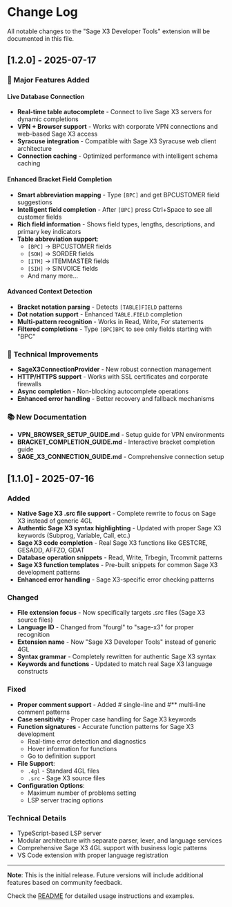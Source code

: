 # Change Log

All notable changes to the "Sage X3 Developer Tools" extension will be documented in this file.

## [1.2.0] - 2025-07-17

### 🚀 Major Features Added

#### **Live Database Connection**
- **Real-time table autocomplete** - Connect to live Sage X3 servers for dynamic completions
- **VPN + Browser support** - Works with corporate VPN connections and web-based Sage X3 access
- **Syracuse integration** - Compatible with Sage X3 Syracuse web client architecture
- **Connection caching** - Optimized performance with intelligent schema caching

#### **Enhanced Bracket Field Completion** 
- **Smart abbreviation mapping** - Type `[BPC]` and get BPCUSTOMER field suggestions
- **Intelligent field completion** - After `[BPC]` press Ctrl+Space to see all customer fields
- **Rich field information** - Shows field types, lengths, descriptions, and primary key indicators
- **Table abbreviation support**:
  - `[BPC]` → BPCUSTOMER fields
  - `[SOH]` → SORDER fields  
  - `[ITM]` → ITEMMASTER fields
  - `[SIH]` → SINVOICE fields
  - And many more...

#### **Advanced Context Detection**
- **Bracket notation parsing** - Detects `[TABLE]FIELD` patterns
- **Dot notation support** - Enhanced `TABLE.FIELD` completion
- **Multi-pattern recognition** - Works in Read, Write, For statements
- **Filtered completions** - Type `[BPC]BPC` to see only fields starting with "BPC"

### 🔧 Technical Improvements
- **SageX3ConnectionProvider** - New robust connection management
- **HTTP/HTTPS support** - Works with SSL certificates and corporate firewalls
- **Async completion** - Non-blocking autocomplete operations
- **Enhanced error handling** - Better recovery and fallback mechanisms

### 📚 New Documentation
- **VPN_BROWSER_SETUP_GUIDE.md** - Setup guide for VPN environments
- **BRACKET_COMPLETION_GUIDE.md** - Interactive bracket completion guide
- **SAGE_X3_CONNECTION_GUIDE.md** - Comprehensive connection setup

## [1.1.0] - 2025-07-16

### Added
- **Native Sage X3 .src file support** - Complete rewrite to focus on Sage X3 instead of generic 4GL
- **Authentic Sage X3 syntax highlighting** - Updated with proper Sage X3 keywords (Subprog, Variable, Call, etc.)
- **Sage X3 code completion** - Real Sage X3 functions like GESTCRE, GESADD, AFFZO, GDAT
- **Database operation snippets** - Read, Write, Trbegin, Trcommit patterns
- **Sage X3 function templates** - Pre-built snippets for common Sage X3 development patterns
- **Enhanced error handling** - Sage X3-specific error checking patterns

### Changed
- **File extension focus** - Now specifically targets .src files (Sage X3 source files)
- **Language ID** - Changed from "fourgl" to "sage-x3" for proper recognition
- **Extension name** - Now "Sage X3 Developer Tools" instead of generic 4GL
- **Syntax grammar** - Completely rewritten for authentic Sage X3 syntax
- **Keywords and functions** - Updated to match real Sage X3 language constructs

### Fixed
- **Proper comment support** - Added # single-line and #** multi-line comment patterns
- **Case sensitivity** - Proper case handling for Sage X3 keywords
- **Function signatures** - Accurate function patterns for Sage X3 development
  - Real-time error detection and diagnostics
  - Hover information for functions
  - Go to definition support
- **File Support**:
  - `.4gl` - Standard 4GL files
  - `.src` - Sage X3 source files
- **Configuration Options**:
  - Maximum number of problems setting
  - LSP server tracing options

### Technical Details
- TypeScript-based LSP server
- Modular architecture with separate parser, lexer, and language services
- Comprehensive Sage X3 4GL support with business logic patterns
- VS Code extension with proper language registration

---

**Note**: This is the initial release. Future versions will include additional features based on community feedback.

Check the [README](README.md) for detailed usage instructions and examples.
